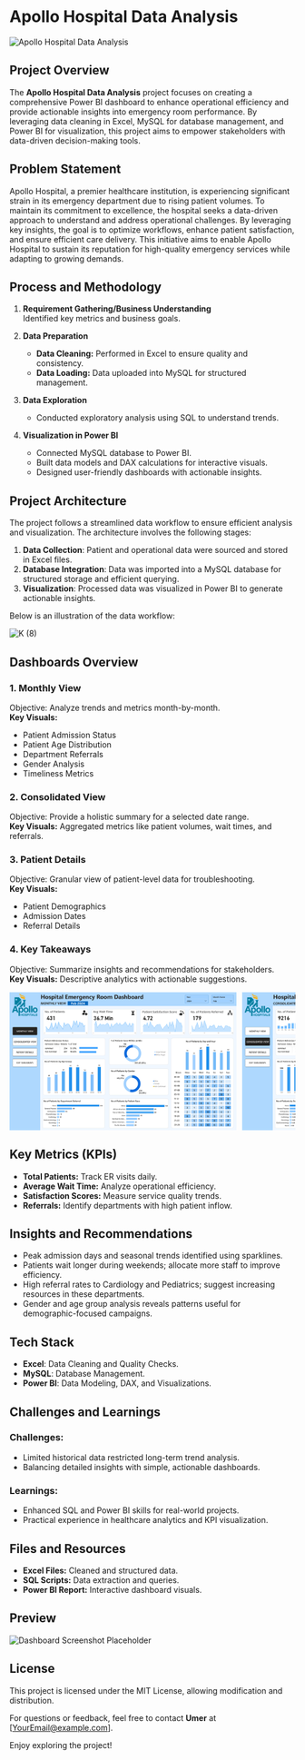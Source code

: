 # Apollo Hospital Data Analysis

![Apollo Hospital Data Analysis](https://github.com/user-attachments/assets/dfb635cf-91ee-4b5e-bbd4-befd99166f00)


## **Project Overview**  
The **Apollo Hospital Data Analysis** project focuses on creating a comprehensive Power BI dashboard to enhance operational efficiency and provide actionable insights into emergency room performance. By leveraging data cleaning in Excel, MySQL for database management, and Power BI for visualization, this project aims to empower stakeholders with data-driven decision-making tools.


## Problem Statement

Apollo Hospital, a premier healthcare institution, is experiencing significant strain in its emergency department due to rising patient volumes. To maintain its commitment to excellence, the hospital seeks a data-driven approach to understand and address operational challenges. By leveraging key insights, the goal is to optimize workflows, enhance patient satisfaction, and ensure efficient care delivery. This initiative aims to enable Apollo Hospital to sustain its reputation for high-quality emergency services while adapting to growing demands.


## **Process and Methodology**  

1. **Requirement Gathering/Business Understanding**  
   Identified key metrics and business goals.  

2. **Data Preparation**  
   - **Data Cleaning:** Performed in Excel to ensure quality and consistency.  
   - **Data Loading:** Data uploaded into MySQL for structured management.  

3. **Data Exploration**  
   - Conducted exploratory analysis using SQL to understand trends.  

4. **Visualization in Power BI**  
   - Connected MySQL database to Power BI.  
   - Built data models and DAX calculations for interactive visuals.  
   - Designed user-friendly dashboards with actionable insights.  


## Project Architecture

The project follows a streamlined data workflow to ensure efficient analysis and visualization. The architecture involves the following stages:

1. **Data Collection**: Patient and operational data were sourced and stored in Excel files.
2. **Database Integration**: Data was imported into a MySQL database for structured storage and efficient querying.
3. **Visualization**: Processed data was visualized in Power BI to generate actionable insights.

Below is an illustration of the data workflow:

![K (8)](https://github.com/user-attachments/assets/91c53312-459e-49d5-b5ce-6fba3fc6e271)


## **Dashboards Overview**  

### **1. Monthly View**  
Objective: Analyze trends and metrics month-by-month.  
**Key Visuals:**  
- Patient Admission Status  
- Patient Age Distribution  
- Department Referrals  
- Gender Analysis  
- Timeliness Metrics  

### **2. Consolidated View**  
Objective: Provide a holistic summary for a selected date range.  
**Key Visuals:** Aggregated metrics like patient volumes, wait times, and referrals.  

### **3. Patient Details**  
Objective: Granular view of patient-level data for troubleshooting.  
**Key Visuals:**  
- Patient Demographics  
- Admission Dates  
- Referral Details  

### **4. Key Takeaways**  
Objective: Summarize insights and recommendations for stakeholders.  
**Key Visuals:** Descriptive analytics with actionable suggestions.  

<div style="display: flex; flex-wrap: nowrap; overflow-x: auto; gap: 10px;">
  <img src="https://github.com/mdntarif/Apollo-Hospital-Data-Analysis/blob/main/assets/Apollo_1.jpg" alt="Apollo_1.jpg" style="width: 400px;">
  <img src="https://github.com/mdntarif/Apollo-Hospital-Data-Analysis/blob/main/assets/Apollo_2.jpg" alt="Apollo_2.jpg" style="width: 400px;">
  <img src="https://github.com/mdntarif/Apollo-Hospital-Data-Analysis/blob/main/assets/Apollo_3.jpg" alt="Apollo_3.jpg" style="width: 400px;">
  <img src="https://github.com/mdntarif/Apollo-Hospital-Data-Analysis/blob/main/assets/Apollo_4.jpg" alt="Apollo_4.jpg" style="width: 400px;">
</div>


## **Key Metrics (KPIs)**  

- **Total Patients:** Track ER visits daily.  
- **Average Wait Time:** Analyze operational efficiency.  
- **Satisfaction Scores:** Measure service quality trends.  
- **Referrals:** Identify departments with high patient inflow.  


## **Insights and Recommendations**  

- Peak admission days and seasonal trends identified using sparklines.  
- Patients wait longer during weekends; allocate more staff to improve efficiency.  
- High referral rates to Cardiology and Pediatrics; suggest increasing resources in these departments.  
- Gender and age group analysis reveals patterns useful for demographic-focused campaigns.  


## **Tech Stack**  

- **Excel**: Data Cleaning and Quality Checks.  
- **MySQL**: Database Management.  
- **Power BI**: Data Modeling, DAX, and Visualizations.  


## **Challenges and Learnings**  

### Challenges:  
- Limited historical data restricted long-term trend analysis.  
- Balancing detailed insights with simple, actionable dashboards.  

### Learnings:  
- Enhanced SQL and Power BI skills for real-world projects.  
- Practical experience in healthcare analytics and KPI visualization.  


## **Files and Resources**  

- **Excel Files:** Cleaned and structured data.  
- **SQL Scripts:** Data extraction and queries.  
- **Power BI Report:** Interactive dashboard visuals.  


## **Preview**  

![Dashboard Screenshot Placeholder](https://via.placeholder.com/800x400?text=Dashboard+Preview)


## **License**  
This project is licensed under the MIT License, allowing modification and distribution.  


For questions or feedback, feel free to contact **Umer** at [YourEmail@example.com].  

Enjoy exploring the project!
